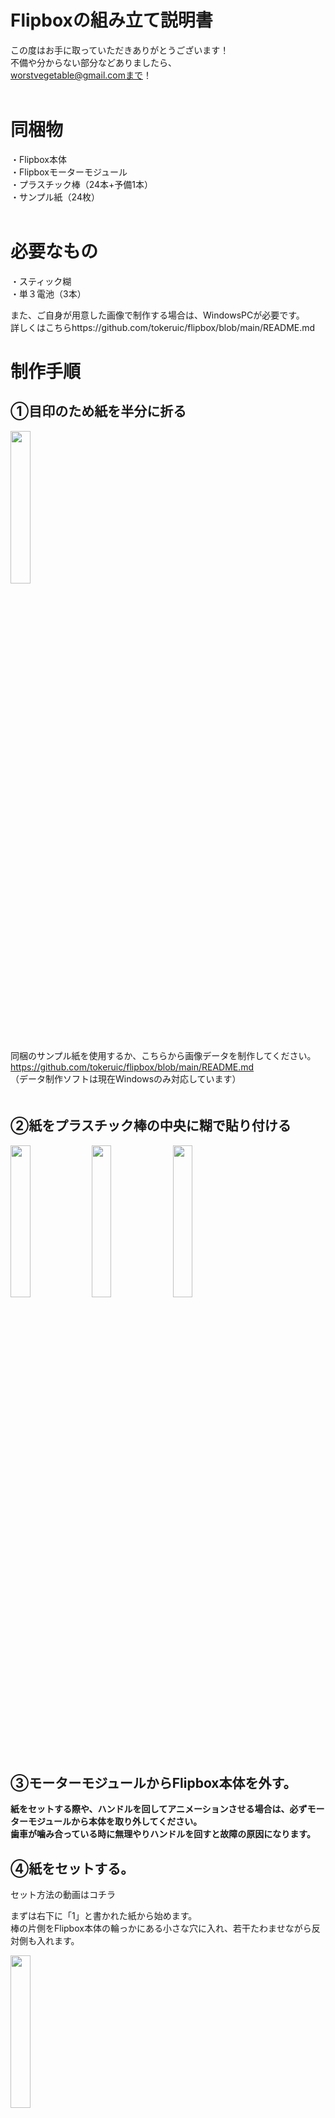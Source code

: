 # Flipboxの組み立て説明書

この度はお手に取っていただきありがとうございます！  
不備や分からない部分などありましたら、  
worstvegetable@gmail.comまで！  
 
# 同梱物
・Flipbox本体  
・Flipboxモーターモジュール  
・プラスチック棒（24本+予備1本）  
・サンプル紙（24枚）  
 
# 必要なもの
・スティック糊  
・単３電池（3本）  
  
また、ご自身が用意した画像で制作する場合は、WindowsPCが必要です。  
詳しくはこちらhttps://github.com/tokeruic/flipbox/blob/main/README.md
# 制作手順
## ①目印のため紙を半分に折る
<img src="https://github.com/tokeruic/flipbox/assets/69045494/6729ad83-189a-4172-9e4c-1a02d7889d3c" width="25%">

同梱のサンプル紙を使用するか、こちらから画像データを制作してください。  
https://github.com/tokeruic/flipbox/blob/main/README.md  
（データ制作ソフトは現在Windowsのみ対応しています）  
　　
## ②紙をプラスチック棒の中央に糊で貼り付ける

<img src="https://github.com/tokeruic/flipbox/assets/69045494/ffd60fe7-9c86-41c5-93db-369a9e6b53e6" width="25%">

<img src="https://github.com/tokeruic/flipbox/assets/69045494/c366392b-51b8-4ca2-aea1-01763fe28c7e" width="25%">

<img src="https://github.com/tokeruic/flipbox/assets/69045494/a6512fb5-0b72-41e6-bea2-651e3423e4b9" width="25%">

## ③モーターモジュールからFlipbox本体を外す。
**紙をセットする際や、ハンドルを回してアニメーションさせる場合は、必ずモーターモジュールから本体を取り外してください。**  
**歯車が噛み合っている時に無理やりハンドルを回すと故障の原因になります。**  


## ④紙をセットする。
  
セット方法の動画はコチラ  
  
  
まずは右下に「1」と書かれた紙から始めます。  
棒の片側をFlipbox本体の輪っかにある小さな穴に入れ、若干たわませながら反対側も入れます。  
  
<img src="https://github.com/tokeruic/flipbox/assets/69045494/ea5b8164-eebf-4c07-8e3b-15a5867ca7b5" width="25%">  
  
画像の向きにハンドルを回しながら、「２，３，４，５…」と順番に入れていきます。  
途中でハンドルを回してみて、問題なく動いているか確認してみるのがオススメです！  
  
<img src="https://github.com/tokeruic/flipbox/assets/69045494/403e266e-f80e-40e2-8507-e769e1277dfc" width="25%">  
  
## ⑤紙をセットしたFlipbox本体をモーターモジュールにセットする。
画像の部分を指で押しながらグッと押し込みます。  
  
## ⑥単３電池を入れる。
プラス・マイナスにお気をつけください。バネがある方がマイナスです。  
## ⑦モーターモジュール上部のノブをまわすと装置が始動します。 
※起動時はノブを最大近くまで回さないと動き出しません。動き出したらノブを逆側にまわして速度を調整してください）


